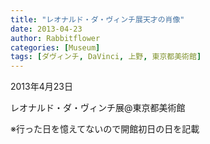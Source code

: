 ```yaml
---
title: "レオナルド・ダ・ヴィンチ展天才の肖像"
date: 2013-04-23
author: Rabbitflower
categories: [Museum]
tags: [ダヴィンチ, DaVinci, 上野, 東京都美術館]
---
```


2013年4月23日

レオナルド・ダ・ヴィンチ展@東京都美術館

※行った日を憶えてないので開館初日の日を記載
